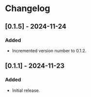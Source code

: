 # Changelog

## [0.1.5] - 2024-11-24
### Added
- Incremented version number to 0.1.2.

## [0.1.1] - 2024-11-23
### Added
- Initial release.